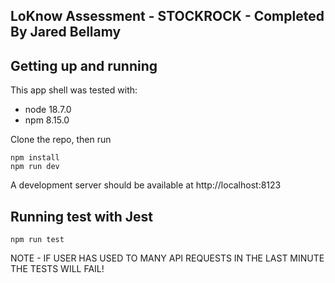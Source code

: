 ## LoKnow Assessment - STOCKROCK - Completed By Jared Bellamy


## Getting up and running
This app shell was tested with:
- node 18.7.0
- npm 8.15.0

Clone the repo, then run
```
npm install
npm run dev
```
A development server should be available at http://localhost:8123

## Running test with Jest
```
npm run test
```
NOTE - IF USER HAS USED TO MANY API REQUESTS IN THE LAST MINUTE THE TESTS WILL FAIL! 
